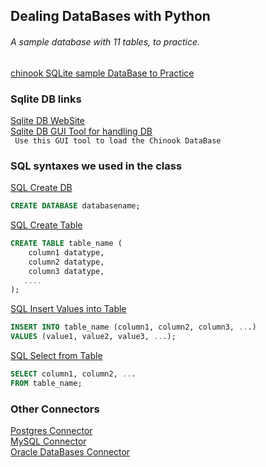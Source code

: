## Dealing DataBases with Python

###### A sample database with 11 tables, to practice.   
[chinook SQLite sample DataBase to Practice](https://www.sqlitetutorial.net/sqlite-sample-database/)




### Sqlite DB links

[Sqlite DB WebSite](https://www.sqlite.org/index.html)   
[Sqlite DB GUI Tool for handling DB](https://sqlitebrowser.org/)   
` Use this GUI tool to load the Chinook DataBase`

### SQL syntaxes we used in the class


[SQL Create DB](https://www.w3schools.com/sql/sql_create_db.asp)  
``` sql
CREATE DATABASE databasename; 
```
[SQL Create Table](https://www.w3schools.com/sql/sql_create_table.asp)  
``` sql
CREATE TABLE table_name (
    column1 datatype,
    column2 datatype,
    column3 datatype,
   ....
); 
```
[SQL Insert Values into Table](https://www.w3schools.com/sql/sql_insert.asp)  
```sql
INSERT INTO table_name (column1, column2, column3, ...)
VALUES (value1, value2, value3, ...); 
```
[SQL Select from Table](https://www.sqlite.org/index.html)  
```sql
SELECT column1, column2, ...
FROM table_name; 

```

### Other Connectors


[Postgres Connector](https://www.postgresqltutorial.com/postgresql-python/connect/)  
[MySQL Connector](https://pymysql.readthedocs.io/en/latest/user/examples.html)  
[Oracle DataBases Connector](https://cx-oracle.readthedocs.io/en/latest/user_guide/installation.html#quick-start-cx-oracle-installation)    



